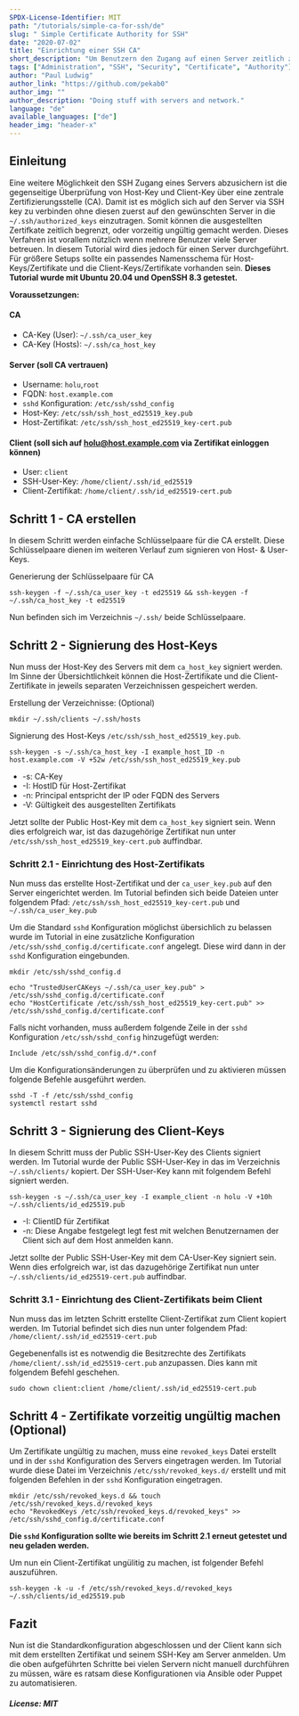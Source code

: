 ```yaml
---
SPDX-License-Identifier: MIT
path: "/tutorials/simple-ca-for-ssh/de"
slug: " Simple Certificate Authority for SSH"
date: "2020-07-02"
title: "Einrichtung einer SSH CA"
short_description: "Um Benutzern den Zugang auf einen Server zeitlich zu begrenzen bietet sich der Einzatz einer CA an."
tags: ["Administration", "SSH", "Security", "Certificate", "Authority"]
author: "Paul Ludwig"
author_link: "https://github.com/pekab0"
author_img: ""
author_description: "Doing stuff with servers and network."
language: "de"
available_languages: ["de"]
header_img: "header-x"
---
```


## Einleitung

Eine weitere Möglichkeit den SSH Zugang eines Servers abzusichern ist die gegenseitige Überprüfung von Host-Key und Client-Key über eine zentrale Zertifizierungsstelle (CA).
Damit ist es möglich sich auf den Server via SSH key zu verbinden ohne diesen zuerst auf den gewünschten Server in die `~/.ssh/authorized_keys` einzutragen.
Somit können die ausgestellten Zertifkate zeitlich begrenzt, oder vorzeitig ungültig gemacht werden. Dieses Verfahren ist vorallem nützlich wenn mehrere Benutzer viele Server betreuen.
In diesem Tutorial wird dies jedoch für einen Server durchgeführt. Für größere Setups sollte ein passendes Namensschema für Host-Keys/Zertifikate und die Client-Keys/Zertifikate vorhanden sein.
**Dieses Tutorial wurde mit Ubuntu 20.04 und OpenSSH 8.3 getestet.**

**Voraussetzungen:**

#### CA

* CA-Key (User): `~/.ssh/ca_user_key`
* CA-Key (Hosts): `~/.ssh/ca_host_key`

#### Server (soll CA vertrauen)

* Username: `holu`,`root`
* FQDN: `host.example.com`
* `sshd` Konfiguration: `/etc/ssh/sshd_config`
* Host-Key: `/etc/ssh/ssh_host_ed25519_key.pub`
* Host-Zertifikat: `/etc/ssh/ssh_host_ed25519_key-cert.pub`

#### Client (soll sich auf holu@host.example.com via Zertifikat einloggen können)
* User: `client`
* SSH-User-Key: `/home/client/.ssh/id_ed25519`
* Client-Zertifikat: `/home/client/.ssh/id_ed25519-cert.pub`

## Schritt 1 - CA erstellen

In diesem Schritt werden einfache Schlüsselpaare für die CA erstellt. Diese Schlüsselpaare dienen im weiteren Verlauf zum signieren von Host- & User-Keys.

Generierung der Schlüsselpaare für CA
```
ssh-keygen -f ~/.ssh/ca_user_key -t ed25519 && ssh-keygen -f ~/.ssh/ca_host_key -t ed25519
```

Nun befinden sich im Verzeichnis `~/.ssh/` beide Schlüsselpaare.

## Schritt 2 - Signierung des Host-Keys

Nun muss der Host-Key des Servers mit dem `ca_host_key` signiert werden. 
Im Sinne der Übersichtlichkeit können die Host-Zertifikate und die Client-Zertifikate in jeweils separaten Verzeichnissen gespeichert werden.

Erstellung der Verzeichnisse: (Optional)
```
mkdir ~/.ssh/clients ~/.ssh/hosts
```
Signierung des Host-Keys `/etc/ssh/ssh_host_ed25519_key.pub`.
```
ssh-keygen -s ~/.ssh/ca_host_key -I example_host_ID -n host.example.com -V +52w /etc/ssh/ssh_host_ed25519_key.pub
```

* -s: CA-Key
* -I: HostID für Host-Zertifikat
* -n: Principal entspricht der IP oder FQDN des Servers
* -V: Gültigkeit des ausgestellten Zertifikats

Jetzt sollte der Public Host-Key mit dem `ca_host_key` signiert sein. Wenn dies erfolgreich war,
ist das dazugehörige Zertifikat nun unter `/etc/ssh/ssh_host_ed25519_key-cert.pub` auffindbar.

### Schritt 2.1 - Einrichtung des Host-Zertifikats

Nun muss das erstellte Host-Zertifikat und der `ca_user_key.pub` auf den Server eingerichtet werden.
Im Tutorial befinden sich beide Dateien unter folgendem Pfad: `/etc/ssh/ssh_host_ed25519_key-cert.pub` und `~/.ssh/ca_user_key.pub`

Um die Standard `sshd` Konfiguration möglichst übersichlich zu belassen wurde im Tutorial in eine zusätzliche Konfiguration  
`/etc/ssh/sshd_config.d/certificate.conf` angelegt.
Diese wird dann in der `sshd` Konfiguration eingebunden.
```
mkdir /etc/ssh/sshd_config.d
```
```
echo "TrustedUserCAKeys ~/.ssh/ca_user_key.pub" > /etc/ssh/sshd_config.d/certificate.conf
echo "HostCertificate /etc/ssh/ssh_host_ed25519_key-cert.pub" >> /etc/ssh/sshd_config.d/certificate.conf
```
Falls nicht vorhanden, muss außerdem folgende Zeile in der `sshd` Konfiguration `/etc/ssh/sshd_config` hinzugefügt werden:
```
Include /etc/ssh/sshd_config.d/*.conf
```
Um die Konfigurationsänderungen zu überprüfen und zu aktivieren müssen folgende Befehle ausgeführt werden.
```
sshd -T -f /etc/ssh/sshd_config
systemctl restart sshd
```

## Schritt 3 - Signierung des Client-Keys

In diesem Schritt muss der Public SSH-User-Key des Clients signiert werden. Im Tutorial wurde der Public SSH-User-Key
in das im Verzeichnis `~/.ssh/clients/` kopiert. Der SSH-User-Key kann mit folgendem Befehl signiert werden.
```
ssh-keygen -s ~/.ssh/ca_user_key -I example_client -n holu -V +10h ~/.ssh/clients/id_ed25519.pub
```

* -I: ClientID für Zertifikat
* -n: Diese Angabe festgelegt legt fest mit welchen Benutzernamen der Client sich auf dem Host anmelden kann.

Jetzt sollte der Public SSH-User-Key mit dem CA-User-Key signiert sein. Wenn dies erfolgreich war,
ist das dazugehörige Zertifikat nun unter `~/.ssh/clients/id_ed25519-cert.pub` auffindbar.

### Schritt 3.1 - Einrichtung des Client-Zertifikats beim Client

Nun muss das im letzten Schritt erstellte Client-Zertifikat zum Client kopiert werden.
Im Tutorial befindet sich dies nun unter folgendem Pfad: `/home/client/.ssh/id_ed25519-cert.pub`

Gegebenenfalls ist es notwendig die Besitzrechte des Zertifikats `/home/client/.ssh/id_ed25519-cert.pub` anzupassen. Dies kann mit folgendem Befehl geschehen.
```
sudo chown client:client /home/client/.ssh/id_ed25519-cert.pub
```

## Schritt 4 - Zertifikate vorzeitig ungültig machen (Optional)

Um Zertifikate ungültig zu machen, muss eine `revoked_keys` Datei erstellt und in der `sshd` Konfiguration des Servers eingetragen werden.
Im Tutorial wurde diese Datei im Verzeichnis `/etc/ssh/revoked_keys.d/` erstellt und mit folgenden Befehlen in der `sshd` Konfiguration eingetragen.
```
mkdir /etc/ssh/revoked_keys.d && touch /etc/ssh/revoked_keys.d/revoked_keys
echo "RevokedKeys /etc/ssh/revoked_keys.d/revoked_keys" >> /etc/ssh/sshd_config.d/certificate.conf
```
**Die `sshd` Konfiguration sollte wie bereits im Schritt 2.1 erneut getestet und neu geladen werden.**

Um nun ein Client-Zertifikat ungülitig zu machen, ist folgender Befehl auszuführen.
```
ssh-keygen -k -u -f /etc/ssh/revoked_keys.d/revoked_keys ~/.ssh/clients/id_ed25519.pub
```

## Fazit
Nun ist die Standardkonfiguration abgeschlossen und der Client kann sich mit dem erstellten Zertifikat und seinem SSH-Key am Server anmelden.
Um die oben aufgeführten Schritte bei vielen Servern nicht manuell durchführen zu müssen, wäre es ratsam diese Konfigurationen via Ansible oder Puppet zu automatisieren.

##### License: MIT

<!--

Contributor's Certificate of Origin

By making a contribution to this project, I certify that:

(a) The contribution was created in whole or in part by me and I have
    the right to submit it under the license indicated in the file; or

(b) The contribution is based upon previous work that, to the best of my
    knowledge, is covered under an appropriate license and I have the
    right under that license to submit that work with modifications,
    whether created in whole or in part by me, under the same license
    (unless I am permitted to submit under a different license), as
    indicated in the file; or

(c) The contribution was provided directly to me by some other person
    who certified (a), (b) or (c) and I have not modified it.

(d) I understand and agree that this project and the contribution are
    public and that a record of the contribution (including all personal
    information I submit with it, including my sign-off) is maintained
    indefinitely and may be redistributed consistent with this project
    or the license(s) involved.

Signed-off-by: ["paulelu@gmx.de Paul Ludwig"]

-->
